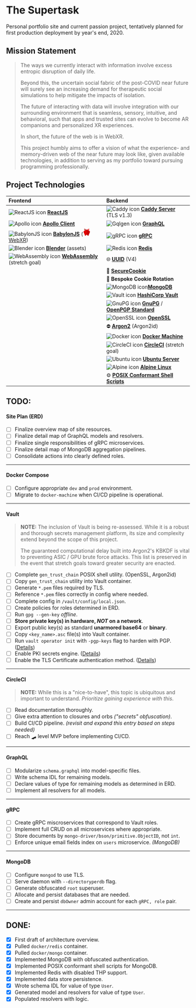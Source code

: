 # The Supertask

Personal portfolio site and current passion project, tentatively planned for first production deployment by year's end, 2020.

## Mission Statement

> The ways we currently interact with information involve excess entropic disruption of daily life.
>
> Beyond this, the uncertain social fabric of the post-COVID near future will surely see an increasing demand for therapeutic social simulations to help mitigate the impacts of isolation.
>
> The future of interacting with data will involve integration with our surrounding environment that is seamless, sensory, intuitive, and behavioral, such that apps and trusted sites can evolve to become AR companions and personalized XR experiences.
>
> In short, the future of the web is in WebXR.
>
> This project humbly aims to offer a vision of what the experience- and memory-driven web of the near future may look like, given available technologies, in addition to serving as my portfolio toward pursuing programming professionally.

## Project Technologies

| Frontend                                                                                                                                                                                                                                                                                                                                                     | Backend                                                                                                                                                                          |
| :----------------------------------------------------------------------------------------------------------------------------------------------------------------------------------------------------------------------------------------------------------------------------------------------------------------------------------------------------------- | :------------------------------------------------------------------------------------------------------------------------------------------------------------------------------- |
| <img src="https://reactjs.org/favicon.ico" alt="ReactJS icon" width="20" height="20" /> **[ReactJS](https://reactjs.org/)**                                                                                                                                                                                                                                  | <img src="https://caddyserver.com/resources/images/favicon.png" alt="Caddy icon" width="20" height="20" /> **[Caddy Server](https://caddyserver.com/)** (TLS v1.3)               |
| <img src="https://www.apollographql.com/favicon.ico" alt="Apollo icon" width="20" height="20" /> **[Apollo Client](https://www.apollographql.com/)**                                                                                                                                                                                                         | <img src="https://gqlgen.com/favicon.ico" alt="Gqlgen icon" width="20" height="20" /> **[GraphQL](https://gqlgen.com/)**                                                         |
| <img src="https://www.babylonjs.com/favicon.ico" alt="BabylonJS icon" width="20" height="20" /> **[BabylonJS](https://babylonjs.com/)** (<img src="https://raw.githubusercontent.com/immersive-web/webxr/master/images/spec-logo.png" alt="WebXR icon" width="20" height="20" /> [WebXR](https://developer.mozilla.org/en-US/docs/Web/API/WebXR_Device_API)) | <img src="https://grpc.io/favicon.ico" alt="gRPC icon" width="20" height="20" /> **[gRPC](https://godoc.org/google.golang.org/grpc)**                                            |
| <img src="https://www.blender.org/favicon.ico" alt="Blender icon" width="20" height="20" /> **[Blender](https://www.blender.org/)** (assets)                                                                                                                                                                                                                 | <img src="https://redislabs.com/favicon.ico" alt="Redis icon" width="20" height="20" /> **[Redis](https://godoc.org/github.com/go-redis/redis)**                                 |
| <img src="https://webassembly.org/favicon.ico" alt="WebAssembly icon" width="20" height="20" /> **[WebAssembly](https://github.com/golang/go/wiki/WebAssembly)** (stretch goal)                                                                                                                                                                              | :globe_with_meridians: **[UUID](https://godoc.org/github.com/satori/go.uuid)** (V4)                                                                                              |
|                                                                                                                                                                                                                                                                                                                                                              | :gorilla: **[SecureCookie](https://godoc.org/github.com/gorilla/securecookie)**                                                                                                  |
|                                                                                                                                                                                                                                                                                                                                                              | :monocle_face: **Bespoke Cookie Rotation**                                                                                                                                       |
|                                                                                                                                                                                                                                                                                                                                                              | <img src="https://www.mongodb.com/favicon.ico" alt="MongoDB icon" width="20" height="20" />**[MongoDB](https://godoc.org/go.mongodb.org/mongo-driver)**                          |
|                                                                                                                                                                                                                                                                                                                                                              | <img src="https://www.datocms-assets.com/2885/1597163356-vault-favicon.png?h=32&w=32" alt="Vault icon" width="20" height="20" /> **[HashiCorp Vault](https://vaultproject.io/)** |
|                                                                                                                                                                                                                                                                                                                                                              | <img src="https://gnupg.org/favicon.ico" alt="GnuPG icon" width="20" height="20" /> **[GnuPG](https://gnupg.org/)** / **[OpenPGP Standard](https://www.openpgp.org/)**           |
|                                                                                                                                                                                                                                                                                                                                                              | <img src="https://www.openssl.org/favicon.ico" alt="OpenSSL icon" width="20" height="20" /> **[OpenSSL](https://www.openssl.org/)**                                              |
|                                                                                                                                                                                                                                                                                                                                                              | :no_entry: **[Argon2](https://github.com/P-H-C/phc-winner-argon2)** (Argon2id)                                                                                                   |
|                                                                                                                                                                                                                                                                                                                                                              | <img src="https://www.docker.com/favicon.ico" alt="Docker icon" width="20" height="20" /> **[Docker Machine](https://docs.docker.com/machine/)**                                 |
|                                                                                                                                                                                                                                                                                                                                                              | <img src="https://circleci.com/favicon.ico" alt="CircleCI icon" width="20" height="20" /> **[CircleCI](https://circleci.com/)** (stretch goal)                                   |
|                                                                                                                                                                                                                                                                                                                                                              | <img src="https://ubuntu.com/favicon.ico" alt="Ubuntu icon" width="20" height="20" /> **[Ubuntu Server](https://ubuntu.com/)**                                                   |
|                                                                                                                                                                                                                                                                                                                                                              | <img src="https://pkgs.alpinelinux.org/assets/favicon.ico" alt="Alpine icon" width="20" height="20" /> **[Alpine Linux](https://alpinelinux.org/)**                              |
|                                                                                                                                                                                                                                                                                                                                                              | :gear: **[POSIX Conformant Shell Scripts](https://www.grymoire.com/Unix/Sh.html)**                                                                                               |

## TODO:

#### Site Plan (ERD)

- [ ] Finalize overview map of site resources.
- [ ] Finalize detail map of GraphQL models and resolvers.
- [ ] Finalize single responsibilities of gRPC microservices.
- [ ] Finalize detail map of MongoDB aggregation pipelines.
- [ ] Consolidate actions into clearly defined roles.

---

#### Docker Compose

- [ ] Configure appropriate `dev` and `prod` environment.
- [ ] Migrate to `docker-machine` when CI/CD pipeline is operational.

---

#### Vault

> **NOTE:**
> The inclusion of Vault is being re-assessed. While it is a robust and thorough secrets management platform, its size and complexity extend beyond the scope of this project.
>
> The guaranteed computational delay built into Argon2's KBKDF is vital to preventing ASIC / GPU brute force attacks. This list is preserved in the event that stretch goals toward greater security are enacted.

- [ ] Complete `gen_trust_chain` POSIX shell utility. (OpenSSL, Argon2id)
- [ ] Copy `gen_trust_chain` utility into Vault container.
- [ ] Generate `*.pem` files required by TLS.
- [ ] Reference `*.pem` files correctly in config where needed.
- [ ] Complete config in `/vault/config/local.json`.
- [ ] Create policies for roles determined in ERD.
- [ ] Run `gpg --gen-key` _offline_.
- [ ] **Store private key(s) in hardware, _NOT_ on a network**.
- [ ] Export public key(s) as standard **unarmored base64** or **binary**.
- [ ] Copy `<key_name>.asc` file(s) into Vault container.
- [ ] Run `vault operator init` with `-pgp-keys` flag to harden with PGP. ([Details](https://www.vaultproject.io/docs/concepts/pgp-gpg-keybase))
- [ ] Enable PKI secrets engine. ([Details](https://www.vaultproject.io/docs/secrets/pki))
- [ ] Enable the TLS Certificate authentication method. ([Details](https://www.vaultproject.io/docs/auth/cert))

---

#### CircleCI

> **NOTE:**
> While this is a "nice-to-have", this topic is ubiquitous and important to understand. _Prioritize gaining experience with this_.

- [ ] Read documentation thoroughly.
- [ ] Give extra attention to closures and orbs _("secrets" obfuscation)_.
- [ ] Build CI/CD pipeline. _(revisit and expand this entry based on steps needed)_
- [ ] Reach :skateboard: level MVP before implementing CI/CD.

---

#### GraphQL

- [ ] Modularize `schema.graphql` into model-specific files.
- [ ] Write schema IDL for remaining models.
- [ ] Declare values of type for remaining models as determined in ERD.
- [ ] Implement all resolvers for all models.

---

#### gRPC

- [ ] Create gRPC miscroservices that correspond to Vault roles.
- [ ] Implement full CRUD on all microservices where appropriate.
- [ ] Store documents by `mongo-driver/bson/primitive.ObjectID`, not `int`.
- [ ] Enforce unique email fields index on `users` microservice. _(MongoDB)_

---

#### MongoDB

- [ ] Configure `mongod` to use TLS.
- [ ] Serve daemon with `--directoryperdb` flag.
- [ ] Generate obfuscated `root` superuser.
- [ ] Allocate and persist databases that are needed.
- [ ] Create and persist `dbOwner` admin account for each `gRPC, role` pair.

---

## DONE:

- [x] First draft of architecture overview.
- [x] Pulled `docker/redis` container.
- [x] Pulled `docker/mongo` container.
- [x] Implemented MongoDB with obfuscated authentication.
- [x] Implemented POSIX conformant shell scripts for MongoDB.
- [x] Implemented Redis with disabled THP support.
- [x] Implemented data store persistence.
- [x] Wrote schema IDL for value of type `User`.
- [x] Generated model and resolvers for value of type `User`.
- [x] Populated resolvers with logic.
